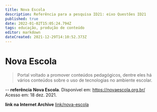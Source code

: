 ```yaml
---
title: Nova Escola
description: Referência para a pesquisa ID21: eixo Questões ID21
published: true
date: 2022-01-02T15:05:24.794Z
tags: educação, produção de conteúdo
editor: markdown
dateCreated: 2021-12-29T14:10:52.373Z
---
```


# Nova Escola 
> Portal voltado a promover conteúdos pedagógicos, dentre eles há vários conteúdos sobre o uso de tecnologias no ambiente escolar. 

--
**referência**
**Nova Escola**. Disponível em: https://novaescola.org.br/ Acesso em: 18 dez. 2021.

**link na Internet Archive**
[link/nova-escola](https://web.archive.org/web/20220102150431/https://novaescola.org.br/)